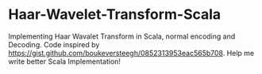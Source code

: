 # Haar-Wavelet-Transform-Scala
Implementing Haar Wavalet Transform in Scala, normal encoding and Decoding.
Code inspired by https://gist.github.com/boukeversteegh/0852313953eac565b708.
Help me write better Scala Implementation! 
